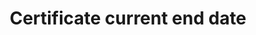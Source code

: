 ---
title: 'Certificate current end date'
field: 'is.certificate.endDate'
slug: 'is-certificate-enddate'
description: 'End date for the current certificate'
comment: 'Date in YYYY-MM-DD format. At the very least you must enter the year, but month and day is better if possible.'
required: False
module: 'Certificate'
cluster: 'Certification'
policy: 'Date. Single value only.'
layout: 'home'
---